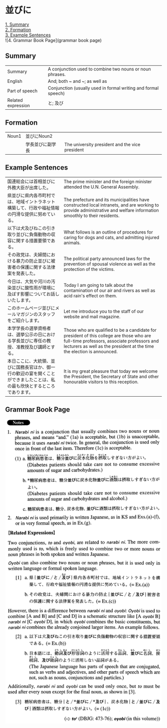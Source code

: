 # 並びに

[1. Summary](#summary)<br>
[2. Formation](#formation)<br>
[3. Example Sentences](#example-sentences)<br>
![4. Grammar Book Page](grammar book page)<br>


## Summary

<table><tr>   <td>Summary</td>   <td>A conjunction used to combine two nouns or noun phrases.</td></tr><tr>   <td>English</td>   <td>And; both ~ and ~; as well as</td></tr><tr>   <td>Part of speech</td>   <td>Conjunction (usually used in formal writing and formal speech)</td></tr><tr>   <td>Related expression</td>   <td>と; 及び</td></tr></table>

## Formation

<table class="table"><tbody><tr class="tr head"><td class="td"><span class="bold">Noun<span class="subscript">1</span></span></td><td class="td"><span class="concept">並びに</span><span>Noun<span class="subscript">2</span></span></td><td class="td"></td></tr><tr class="tr"><td class="td"></td><td class="td"><span>学長</span><span class="concept">並びに</span><span>副学長</span></td><td class="td"><span>The university president and the vice president</span></td></tr></tbody></table>

## Example Sentences

<table><tr>   <td>国連総会には首相並びに外務大臣が出席した。</td>   <td>The prime minister and the foreign minister attended the U.N. General Assembly.</td></tr><tr>   <td>県並びに県内各市町村では、地域イントラネット構築して、行政や福祉情報の円滑な提供に努めている。</td>   <td>The prefecture and its municipalities have constructed local intranets, and are working to provide administrative and welfare information smoothly to their residents.</td></tr><tr>   <td>以下は犬及びねこの引き取り並びに負傷動物の収容に関する措置要領である。</td>   <td>What follows is an outline of procedures for caring for dogs and cats, and admitting injured animals.</td></tr><tr>   <td>その政党は、夫婦間における暴力の防止並びに被害者の保護に関する法律案を発表した。</td>   <td>The political party announced laws for the prevention of spousal violence as well as the protection of the victims.</td></tr><tr>   <td>今日は、大気や河川の汚染並びに酸性雨が環境に及ぼす影響についてお話しいたします。</td>   <td>Today I am going to talk about the contamination of our air and rivers as well as acid rain's effect on them.</td></tr><tr>   <td>このホームページ並びにメールマガジンのスタッフをご紹介します。</td>   <td>Let me introduce you to the staff of our website and mail magazine.</td></tr><tr>   <td>本学学長の選挙資格者は、選挙公示の日における学長並びに専任の教授、准教授及び講師とする。</td>   <td>Those who are qualiﬁed to be a candidate for president of this college are those who are full-time professors, associate professors and lecturers as well as the president at the time the election is announced.</td></tr><tr>   <td>本日ここに、大統領、並びに国務長官ほか、御一行の歓迎の宴を開くことができましたことは、私の最も欣快とするところであります。</td>   <td>It is my great pleasure that today we welcome the President, the Secretary of State and other honourable visitors to this reception.</td></tr></table>

## Grammar Book Page

![](../img/Advanced並びに.png)

